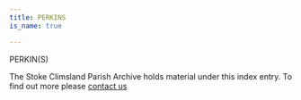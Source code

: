 ```yaml
---
title: PERKINS
is_name: true

---
```


PERKIN(S)


The Stoke Climsland Parish Archive holds material under this index entry. To find out more please [contact us](/contact/)

